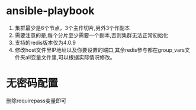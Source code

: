 # ansible-playbook

1. 集群最少是6个节点，3个主作切片,另外3个作副本
2. 需要注意的是,每个分片至少需要一个副本,否则集群无法正常初始化
3. 支持的redis版本仅为4.0.9
4. 修改host文件里IP地址以及你要设置的端口,其余redis参与都在group_vars文件夹all变量文件里,可以根据实际情况修改。


# 无密码配置
删除requirepass变量即可
